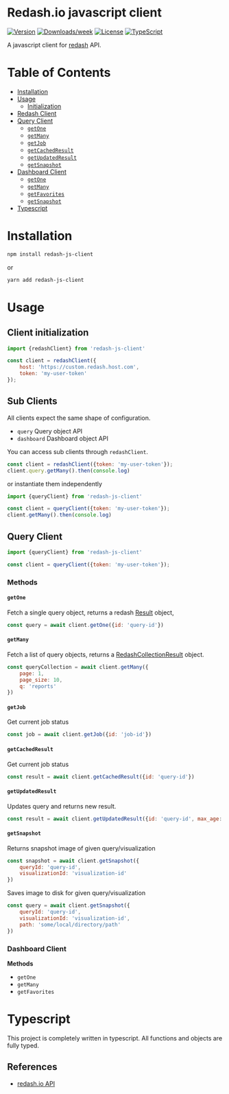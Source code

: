 # Redash.io javascript client

[![Version](https://img.shields.io/npm/v/redash-js-client.svg)](https://npmjs.org/package/redash-js-client)
[![Downloads/week](https://img.shields.io/npm/dw/redash-js-client.svg)](https://npmjs.org/package/redash-js-client)
[![License](https://img.shields.io/npm/l/redash-js-client.svg)](https://github.com/marcolink/redash-js-client/blob/master/package.json)
[![TypeScript](https://img.shields.io/badge/%3C%2F%3E-TypeScript-%230074c1.svg)](http://www.typescriptlang.org/)

A javascript client for [redash](https://redash.io) API.

# Table of Contents

- [Installation](#installation)
- [Usage](#usage)
    - [Initialization](#client-initialization)
- [Redash Client](#redash-clients)
- [Query Client](#query-client)
    - [`getOne`](#getone)
    - [`getMany`](#getmany)
    - [`getJob`](#getjob)
    - [`getCachedResult`](#getcachedresult)
    - [`getUpdatedResult`](#getupdatedresult)
    - [`getSnapshot`](#getsnapshot)
- [Dashboard Client](#query-client)
  - [`getOne`](#getone)
  - [`getMany`](#getmany)
  - [`getFavorites`](#getjob)
  - [`getSnapshot`](#getsnapshot)
- [Typescript](#typescript)

# Installation

```bash
npm install redash-js-client
```

or

```bash
yarn add redash-js-client
```

# Usage

## Client initialization

```js
import {redashClient} from 'redash-js-client'

const client = redashClient({
    host: 'https://custom.redash.host.com',
    token: 'my-user-token'
});
```

## Sub Clients

All clients expect the same shape of configuration.

- `query` Query object API
- `dashboard` Dashboard object API

You can access sub clients through `redashClient`.

```js
const client = redashClient({token: 'my-user-token'});
client.query.getMany().then(console.log)
```

or instantiate them independently

```js
import {queryClient} from 'redash-js-client'

const client = queryClient({token: 'my-user-token'});
client.getMany().then(console.log)
```

## Query Client

```js
import {queryClient} from 'redash-js-client'

const client = queryClient({token: 'my-user-token'});
```

### Methods

#### `getOne`

Fetch a single query object, returns a redash [Result](src/types/redash.ts#L21) object,

```js
const query = await client.getOne({id: 'query-id'})
```

#### `getMany`

Fetch a list of query objects, returns a [RedashCollectionResult](src/types/redash.ts#L90) object.

```js
const queryCollection = await client.getMany({
    page: 1, 
    page_size: 10, 
    q: 'reports'
})
```

#### `getJob`

Get current job status

```js
const job = await client.getJob({id: 'job-id'})
```

#### `getCachedResult`

Get current job status

```js
const result = await client.getCachedResult({id: 'query-id'})
```

#### `getUpdatedResult`

Updates query and returns new result. 

```js
const result = await client.getUpdatedResult({id: 'query-id', max_age: 60})
```

#### `getSnapshot`

Returns snapshot image of given query/visualization

```js
const snapshot = await client.getSnapshot({
    queryId: 'query-id',
    visualizationId: 'visualization-id'
})
```

Saves image to disk for given query/visualization

```js
const query = await client.getSnapshot({
    queryId: 'query-id',
    visualizationId: 'visualization-id',
    path: 'some/local/directory/path'
})
```

### Dashboard Client

**Methods**

- `getOne`
- `getMany`
- `getFavorites`

# Typescript
This project is completely written in typescript. All functions and objects are fully typed.

## References

- [redash.io API](https://redash.io/help/user-guide/integrations-and-api/api) 
